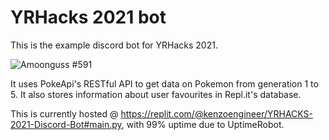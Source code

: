 # YRHacks 2021 bot
This is the example discord bot for YRHacks 2021.

![Amoonguss #591](https://i.imgur.com/PU5a4x8.gif)

It uses PokeApi's RESTful API to get data on Pokemon from generation 1 to 5.
It also stores information about user favourites in Repl.it's database.

This is currently hosted @ https://replit.com/@kenzoengineer/YRHACKS-2021-Discord-Bot#main.py, with 99% uptime due to UptimeRobot.
